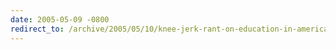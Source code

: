 ```yaml
---
date: 2005-05-09 -0800
redirect_to: /archive/2005/05/10/knee-jerk-rant-on-education-in-america.aspx/
---
```

